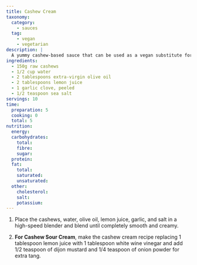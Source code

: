 ```yaml
---
title: Cashew Cream
taxonomy:
  category:
    - sauces
  tag:
    - vegan
    - vegetarian
description: |
  A yummy cashew-based sauce that can be used as a vegan substitute for cream/sour cream.
ingredients:
  - 150g raw cashews
  - 1/2 cup water
  - 2 tablespoons extra-virgin olive oil
  - 2 tablespoons lemon juice
  - 1 garlic clove, peeled
  - 1/2 teaspoon sea salt
servings: 10
time:
  preparation: 5
  cooking: 0
  total: 5
nutrition:
  energy:
  carbohydrates:
    total:
    fibre:
    sugar:
  protein:
  fat:
    total:
    saturated:
    unsaturated:
  other:
    cholesterol:
    salt:
    potassium:
---
```


1. Place the cashews, water, olive oil, lemon juice, garlic, and salt in a high-speed blender and blend until completely smooth and creamy.

2. **For Cashew Sour Cream**, make the cashew cream recipe replacing 1 tablespoon lemon juice with 1 tablespoon white wine vinegar and add 1/2 teaspoon of dijon mustard and 1/4 teaspoon of onion powder for extra tang.
